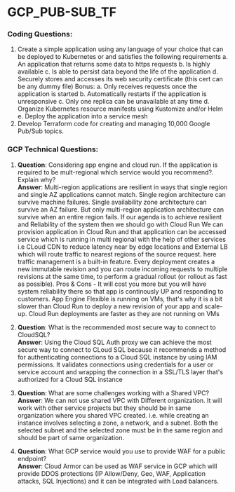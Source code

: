 # GCP_PUB-SUB_TF

### Coding Questions:
1. Create a simple application using any language of your choice that can be deployed to
Kubernetes or and satisfies the following requirements
a. An application that returns some data to https requests
b. Is highly available
c. Is able to persist data beyond the life of the application
d. Securely stores and accesses its web security certificate (this cert can be any
dummy file)
Bonus:
a. Only receives requests once the application is started
b. Automatically restarts if the application is unresponsive
c. Only one replica can be unavailable at any time
d. Organize Kubernetes resource manifests using Kustomize and/or Helm
e. Deploy the application into a service mesh
2. Develop Terraform code for creating and managing 10,000 Google Pub/Sub topics.

### GCP Technical Questions:
1. <b>Question</b>: Considering app engine and cloud run. If the application is required to be mult-regional which service would you recommend?. Explain why? <br />
<b>Answer</b>:  Multi-region applications are resilient in ways that single region and single AZ applications cannot match. Single region architecture can survive machine failures. Single availability zone architecture can survive an AZ failure. But only multi-region application architecture can survive when an entire region fails. If our agenda is to achieve resilient and Reliability of the system then we should go with Cloud Run We can provision application in Cloud Run and that application can be accessed service which is running in multi regional with the help of other services i.e CLoud CDN to reduce latency near by edge locations and External LB which will route traffic to nearest regions of the source request.  here traffic management is a built-in feature. Every deployment creates a new immutable revision and you can route incoming requests to multiple revisions at the same time, to perform a gradual rollout (or rollout as fast as possible). Pros & Cons - It will cost you more but you will have system reliability there so that app is continously UP and responding to customers. App Engine Flexible is running on VMs, that's why it is a bit slower than Cloud Run to deploy a new revision of your app and scale-up. Cloud Run deployments are faster as they are not running on VMs


2. <b>Question</b>: What is the recommended most secure way to connect to CloudSQL? <br />
<b>Answer</b>: Using the Cloud SQL Auth proxy we can achieve the most secure way to connect to CLoud SQL because it recommends a method for authenticating connections to a Cloud SQL instance by using IAM permissions. It validates connections using credentials for a user or service account and wrapping the connection in a SSL/TLS layer that's authorized for a Cloud SQL instance


3. <b>Question</b>: What are some challenges working with a Shared VPC? <br />
<b>Answer</b>: We can not use shared VPC with Different organization. It will work with other service projects but they should be in same organization where you shared VPC created. i.e. while creating an instance involves selecting a zone, a network, and a subnet. Both the selected subnet and the selected zone must be in the same region and should be part of same organization. 

 
4. <b>Question</b>: What GCP service would you use to provide WAF for a public endpoint? <br />
<b>Answer</b>: Cloud Armor can be used as WAF service in GCP which will provide DDOS protections (IP Allow/Deny, Geo, WAF, Application attacks, SQL Injections) and it can be integrated with Load balancers. 
